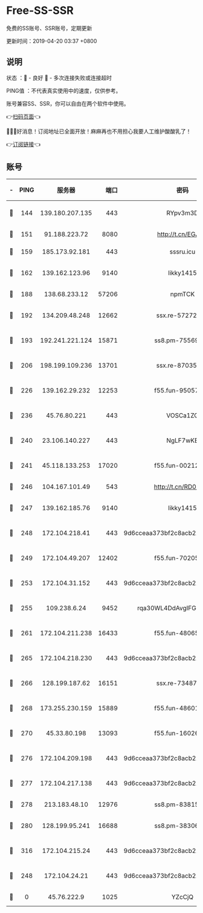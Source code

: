 # Free-SS-SSR

免费的SS账号、SSR账号，定期更新

更新时间：2019-04-20 03:37 +0800

## 说明

状态     ：🙂 - 良好 🙁 - 多次连接失败或连接超时

PING值   ：不代表真实使用中的速度，仅供参考。

账号兼容SS、SSR，你可以自由在两个软件中使用。

👉[扫码页面](https://liesauer.github.io/Free-SS-SSR/)👈

🎉🎉🎉好消息！订阅地址已全面开放！麻麻再也不用担心我要人工维护酸酸乳了！

👉[订阅链接](https://www.liesauer.net/yogurt/subscribe?ACCESS_TOKEN=DAYxR3mMaZAsaqUb)👈

## 账号

|-|PING|服务器|端口|密码|加密方式|区域|
|:----:|:----:|:-----:|-----:|:----:|:----:|:----:|
|🙂|144|139.180.207.135|443|RYpv3m3D|aes-256-cfb|JP|
|🙂|151|91.188.223.72|8080|http://t.cn/EGJIyrl|rc4-md5|RU|
|🙂|159|185.173.92.181|443|sssru.icu|rc4-md5|RU|
|🙂|162|139.162.123.96|9140|likky1415|aes-256-cfb|JP|
|🙂|188|138.68.233.12|57206|npmTCK|rc4-md5|US|
|🙂|192|134.209.48.248|12662|ssx.re-57272056|aes-256-cfb|US|
|🙂|193|192.241.221.124|15871|ss8.pm-75569900|aes-256-cfb|US|
|🙂|206|198.199.109.236|13701|ssx.re-87035242|aes-256-cfb|US|
|🙂|226|139.162.29.232|12253|f55.fun-95057104|aes-256-cfb|SG|
|🙂|236|45.76.80.221|443|VOSCa1ZG|aes-256-cfb|DE|
|🙂|240|23.106.140.227|443|NgLF7wKB|aes-256-cfb|US|
|🙂|241|45.118.133.253|17020|f55.fun-00212644|aes-256-cfb|SG|
|🙂|246|104.167.101.49|543|http://t.cn/RD0D7sx|rc4-md5|CA|
|🙂|247|139.162.185.76|9140|likky1415|aes-256-cfb|DE|
|🙂|248|172.104.218.41|443|9d6cceaa373bf2c8acb22e60b6a58be6|aes-256-cfb|US|
|🙂|249|172.104.49.207|12402|f55.fun-70205364|aes-256-cfb|SG|
|🙂|253|172.104.31.152|443|9d6cceaa373bf2c8acb22e60b6a58be6|aes-256-cfb|US|
|🙂|255|109.238.6.24|9452|rqa30WL4DdAvgIFG6Fs3znzTa|aes-256-cfb|FR|
|🙂|261|172.104.211.238|16433|f55.fun-48065491|aes-256-cfb|US|
|🙂|265|172.104.218.230|443|9d6cceaa373bf2c8acb22e60b6a58be6|aes-256-cfb|US|
|🙂|266|128.199.187.62|16151|ssx.re-73487439|aes-256-cfb|SG|
|🙂|268|173.255.230.159|15889|f55.fun-48601779|aes-256-cfb|US|
|🙂|270|45.33.80.198|13093|f55.fun-16026235|aes-256-cfb|US|
|🙂|276|172.104.209.198|443|9d6cceaa373bf2c8acb22e60b6a58be6|aes-256-cfb|US|
|🙂|277|172.104.217.138|443|9d6cceaa373bf2c8acb22e60b6a58be6|aes-256-cfb|US|
|🙂|278|213.183.48.10|12976|ss8.pm-83815121|rc4-md5|RU|
|🙂|280|128.199.95.241|16688|ss8.pm-38306838|aes-256-cfb|SG|
|🙂|316|172.104.215.24|443|9d6cceaa373bf2c8acb22e60b6a58be6|aes-256-cfb|US|
|🙂|248|172.104.24.21|443|9d6cceaa373bf2c8acb22e60b6a58be6|aes-256-cfb|US|
|🙁|0|45.76.222.9|1025|YZcCjQ|rc4-md5|JP|
